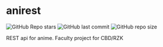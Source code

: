 # anirest
![GitHub Repo stars](https://img.shields.io/github/stars/momcilovicluka/seds-projekat?style=for-the-badge&color=0000ff) 
![GitHub last commit](https://img.shields.io/github/last-commit/momcilovicluka/seds-projekat?style=for-the-badge&color=0000ff) 
![GitHub repo size](https://img.shields.io/github/repo-size/momcilovicluka/seds-projekat?style=for-the-badge&color=0000ff)

REST api for anime. Faculty project for CBD/RZK
